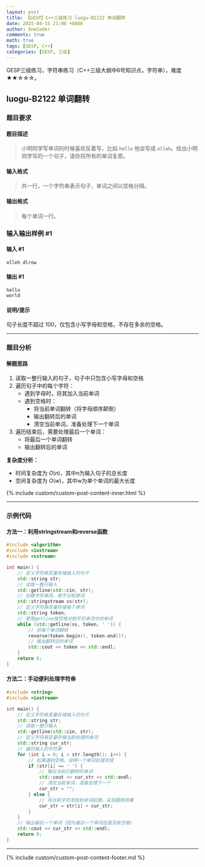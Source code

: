 ```yaml
---
layout: post
title: 【GESP】C++三级练习 luogu-B2122 单词翻转
date: 2025-04-15 21:00 +0800
author: OneCoder
comments: true
math: true
tags: [GESP, C++]
categories: [GESP, 三级]
---
```

GESP三级练习，字符串练习（C++三级大纲中6号知识点，字符串），难度★★☆☆☆。

<!--more-->

## luogu-B2122 单词翻转

### 题目要求

#### 题目描述

>小明同学写单词的时候喜欢反着写，比如 `hello` 他会写成 `olleh`。给出小明同学写的一个句子，请你将所有的单词复原。

#### 输入格式

>共一行，一个字符串表示句子，单词之间以空格分隔。

#### 输出格式

>每个单词一行。

### 输入输出样例 #1

#### 输入 #1

```console
olleh dlrow
```

#### 输出 #1

```console
hello
world
```

#### 说明/提示

句子长度不超过 $100$，仅包含小写字母和空格，不存在多余的空格。

---

### 题目分析

#### 解题思路

1. 读取一整行输入的句子，句子中只包含小写字母和空格
2. 遍历句子中的每个字符：
   - 遇到字母时，将其加入当前单词
   - 遇到空格时：
     - 将当前单词翻转（将字母顺序颠倒）
     - 输出翻转后的单词
     - 清空当前单词，准备处理下一个单词
3. 遍历结束后，需要处理最后一个单词：
   - 将最后一个单词翻转
   - 输出翻转后的单词

**复杂度分析：**

- 时间复杂度为 $O(n)$，其中n为输入句子的总长度
- 空间复杂度为 $O(w)$，其中w为单个单词的最大长度
  
{% include custom/custom-post-content-inner.html %}

---

### 示例代码

#### 方法一：利用stringstream和reverse函数

```cpp
#include <algorithm>
#include <iostream>
#include <sstream>

int main() {
    // 定义字符串变量存储输入的句子
    std::string str;
    // 读取一整行输入
    std::getline(std::cin, str);
    // 创建字符串流，用于分割单词
    std::stringstream ss(str);
    // 定义字符串变量存储每个单词
    std::string token;
    // 使用getline按空格分割字符串流中的单词
    while (std::getline(ss, token, ' ')) {
        // 将每个单词翻转
        reverse(token.begin(), token.end());
        // 输出翻转后的单词
        std::cout << token << std::endl;
    }
    return 0;
}
```

#### 方法二：手动便利处理字符串

```cpp
#include <string>
#include <iostream>

int main() {
    // 定义字符串变量存储输入的句子
    std::string str;
    // 读取一整行输入
    std::getline(std::cin, str);
    // 定义字符串变量存储当前处理的单词
    std::string cur_str;
    // 遍历输入的字符串
    for (int i = 0; i < str.length(); i++) {
        // 如果遇到空格，说明一个单词处理完成
        if (str[i] == ' ') {
            // 输出当前已翻转的单词
            std::cout << cur_str << std::endl;
            // 清空当前单词，准备处理下一个
            cur_str = "";
        } else {
            // 将当前字符添加到单词前面，实现翻转效果
            cur_str = str[i] + cur_str;
        }
    }
    // 输出最后一个单词（因为最后一个单词后面没有空格）
    std::cout << cur_str << std::endl;
    return 0;
}
```

---

{% include custom/custom-post-content-footer.md %}

